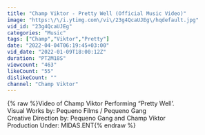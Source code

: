```yaml
---
title: "Champ Viktor - Pretty Well (Official Music Video)"
image: "https:\/\/i.ytimg.com\/vi\/23g4QcaUJEg\/hqdefault.jpg"
vid_id: "23g4QcaUJEg"
categories: "Music"
tags: ["Champ","Viktor","Pretty"]
date: "2022-04-04T06:19:45+03:00"
vid_date: "2022-01-09T18:00:12Z"
duration: "PT2M18S"
viewcount: "463"
likeCount: "55"
dislikeCount: ""
channel: "Champ Viktor"
---
```

{% raw %}Video of Champ Viktor Performing “Pretty Well’. <br />Visual Works by: Pequeno Films / Pequeno Gang<br />Creative Direction by: Pequeno Gang and Champ Viktor<br />Production Under: MIDAS.ENT{% endraw %}
